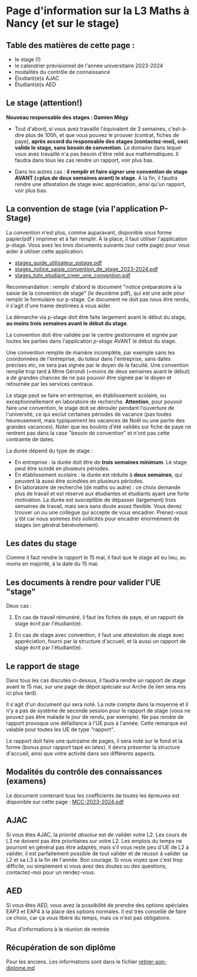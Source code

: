 Page d'information sur la L3 Maths à Nancy (et sur le stage)
==========================================




Table des matières de cette page :
----------------------------------

- le stage (!)
- le calendrier prévisionnel de l'année universitaire 2023-2024
- modalités du contrôle de connaissance
- Étudiant(e)s AJAC
- Étudiant(e)s AED


Le stage (attention!)
---------------------


**Nouveau responsable des stages : Damien Mégy**


- Tout d'abord, si vous avez travaillé l'équivalent de 3 semaines, c'est-à-dire plus de 100h, et que vous pouvez le prouver (contrat, fiches de paye), **après accord du responsable des stages (contactez-moi), ceci valide le stage, sans besoin de convention**. Le domaine dans lequel vous avez travaillé n'a pas besoin d'être relié aux mathématiques. Il faudra dans tous les cas rendre un rapport, voir plus bas.

- Dans les autres cas : **il remplir et faire signer une convention de stage AVANT (=plus de deux semaines avant) le stage**. À la fin, il faudra rendre une attestation de stage avec appréciation, ainsi qu'un rapport, voir plus bas.

La convention de stage (via l'application P-Stage)
----------------------

La convention n'est plus, comme auparavant, disponible sous forme papier/pdf ) imprimer et à fair remplir.
À la place, il faut utiliser l'application p-stage. Vous avez les trois documents suivants (sur cette page) pour vous aider à utiliser cette application:
- [stages_guide_utilisateur_pstage.pdf](stages_guide_utilisateur_pstage.pdf)
- [stages_notice_saisie_convention_de_stage_2023-2024.pdf](stages_notice_saisie_convention_de_stage_2023-2024.pdf)
- [stages_tuto_etudiant_creer_une_convention.pdf](stages_tuto_etudiant_creer_une_convention.pdf)

Recommandation : remplir d'abord le document "notice préparatoire à la saisie de la convention de stage" (le deuxième pdf), qui est une aide pour remplir le formulaire sur p-stage. Ce document ne doit pas nous être rendu, il s'agit d'une trame destinées à vous aider.



La démarche via p-stage doit être faite largement avant le début du stage, **au moins trois semaines avant le début du stage**.

La convention doit être validée par le centre gestionnaire et signée par toutes les parties dans l'application *p-stage* AVANT le début du stage.

Une convention remplie de manière incomplète, par exemple sans les coordonnées de l'entreprise, du tuteur dans l'entreprise, sans dates précises etc, ne sera pas signée par le doyen de la faculté. Une convention remplie trop tard à Mme Gérondi (=moins de deux semaines avant le début) a de grandes chances de ne pas pouvoir être signée par le doyen et retournée par les services centraux.

Le stage peut se faire en entreprise, en établissement scolaire, ou exceptionnellement en laboratoire de recherche. **Attention**, pour pouvoir faire une convention, le stage doit se dérouler pendant l'ouverture de l'université, ce qui exclut certaines périodes de vacance (pas toutes heureusement, mais typiquement les vacances de Noël ou une partie des grandes vacances). Noter que les boulots d'été validés sur fiche de paye ne rentrent pas dans la case "besoin de convention" et n'ont pas cette contrainte de dates.



 La durée dépend du type de stage :
   - En entreprise : la durée doit être de **trois semaines minimum**. Le stage peut être scindé en plusieurs périodes.
   - En établissement scolaire : la durée est réduite à **deux semaines**, qui peuvent là aussi être scindées en plusieurs périodes.
   - En laboratoire de recherche (de maths ou autre) : ce choix demande plus de travail et est réservé aux étudiantes et étudiants ayant une forte motivation. La durée est susceptible de dépasser (largement) trois semaines de travail, mais sera sans doute assez flexible. Vous devez trouver un ou une collègue qui accepte de vous encadrer. Prenez-vous y tôt car nous sommes *très* sollicités pour encadrer énormément de stages (en général bénévolement).

Les dates du stage
-------------------

Comme il faut rendre le rapport le 15 mai, il faut que le stage ait eu lieu, au moins en majorité, à la date du 15 mai.

Les documents à rendre pour valider l'UE "stage"
------------------------

Deux cas : 

1) En cas de travail rémunéré, il faut les fiches de paye, et un rapport de stage écrit par l'étudiant(e).

2) En cas de stage avec convention, il faut une attestation de stage avec appréciation, fourni par la structure d'accueil, et là aussi un rapport de stage écrit par l'étudiant(e).


Le rapport de stage
-------------------

Dans tous les cas discutés ci-dessus, il faudra rendre un rapport de stage avant le 15 mai, sur une page de dépot spéciale sur Arche (le lien sera mis ici plus tard).

Il s'agit d'un document qui sera noté. La note compte dans la moyenne et il n'y a pas de système de seconde session pour le rapport de stage (vous ne pouvez pas être malade le jour de rendu, par exemple). Ne pas rendre de rapport provoque une défaillance à l'UE puis à l'année. Cette remarque est valable pour toutes les UE de type "rapport".

Le rapport doit faire une quinzaine de pages, il sera noté sur le fond et la forme (bonus pour rapport tapé en latex). Il devra présenter la structure d'accueil, ainsi que votre activité dans ses différents aspects.


Modalités du contrôle des connaissances (examens)
---------------------------------------


Le document contenant tous les coefficients de toutes les épreuves est disponible sur cette page : [MCC-2023-2024.pdf](MCC-2023-2024.pdf)


AJAC
----

Si vous êtes AJAC, la *priorité absolue* est de valider votre L2. Les cours de L3 ne doivent pas être prioritaires sur votre L2. Les emplois du temps ne pourront en général pas être adaptés, mais s'il vous reste peu d'UE de L2 à valider, il est parfaitement possible de tout valider et de réussir à valider sa L2 et sa L3 à la fin de l'année. Bon courage.
Si vous voyez que c'est trop difficile, ou simplement si vous avez des doutes ou des questions, contactez-moi pour un rendez-vous.

AED
---

Si vous êtes AED, vous avez la possibilité de prendre des options spéciales EAP3 et EAP4 à la place des options normales. Il est très conseillé de faire ce choix, car ça vous libère du temps, mais ce n'est pas obligatoire.

Plus d'informations à la réunion de rentrée.




Récupération de son diplôme
---------------------------
Pour les anciens. Les informations sont dans le fichier [retirer-son-diplome.md](retirer-son-diplome.md)







